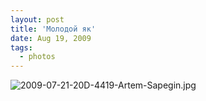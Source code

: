```yaml
---
layout: post
title: 'Молодой як'
date: Aug 19, 2009
tags:
  - photos
---
```


![2009-07-21-20D-4419-Artem-Sapegin.jpg](photo://427)
